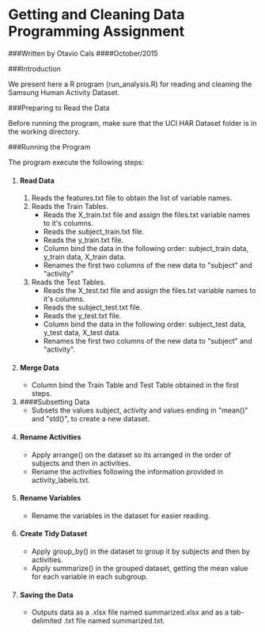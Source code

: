 # Getting and Cleaning Data Programming Assignment
###Written by Otavio Cals
####October/2015


###Introduction

We present here a R program (run_analysis.R) for reading and cleaning the Samsung Human Activity Dataset.

###Preparing to Read the Data

Before running the program, make sure that the UCI HAR Dataset folder is in the working directory.

###Running the Program

The program execute the following steps:

1. #### Read Data
	1. Reads the features.txt file to obtain the list of variable names.
	2. Reads the Train Tables.
		* Reads the X_train.txt file and assign the files.txt variable names to it's columns.
		* Reads the subject_train.txt file.
		* Reads the y_train.txt file.
		* Column bind the data in the following order: subject_train data, y_train data, X_train data.
		* Renames the first two columns of the new data to "subject" and "activity"
	3. Reads the Test Tables.
		* Reads the X_test.txt file and assign the files.txt variable names to it's columns.
		* Reads the subject_test.txt file.
		* Reads the y_test.txt file.
		* Column bind the data in the following order: subject_test data, y_test data, X_test data.
		* Renames the first two columns of the new data to "subject" and "activity".
2. #### Merge Data
	* Column bind the Train Table and Test Table obtained in the first steps.
3. ####Subsetting Data
	* Subsets the values subject, activity and values ending in "mean()" and "std()", to create a new dataset.
4. #### Rename Activities
	* Apply arrange() on the dataset so its arranged in the order of subjects and then in activities.
	* Rename the activities following the information provided in activity_labels.txt.
5. #### Rename Variables
	* Rename the variables in the dataset for easier reading.
6. #### Create Tidy Dataset
	* Apply group_by() in the dataset to group it by subjects and then by activities.
	* Apply summarize() in the grouped dataset, getting the mean value for each variable in each subgroup.
7. #### Saving the Data
	* Outputs data as a .xlsx file named summarized.xlsx and as a tab-delimited .txt file named summarized.txt.
